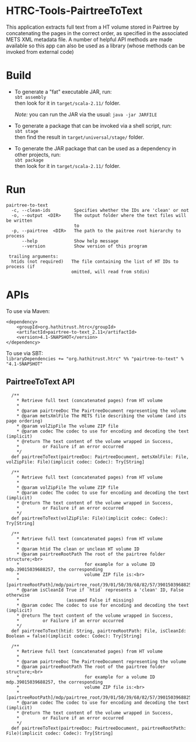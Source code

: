 # HTRC-Tools-PairtreeToText
This application extracts full text from a HT volume stored in Pairtree by concatenating the pages in the correct order,
as specified in the associated METS XML metadata file. A number of helpful API methods are made available so this app
can also be used as a library (whose methods can be invoked from external code)

# Build
* To generate a "fat" executable JAR, run:  
  `sbt assembly`  
  then look for it in `target/scala-2.11/` folder.

  *Note:* you can run the JAR via the usual: `java -jar JARFILE`

* To generate a package that can be invoked via a shell script, run:  
  `sbt stage`  
  then find the result in `target/universal/stage/` folder.

* To generate the JAR package that can be used as a dependency in other projects, run:  
  `sbt package`  
  then look for it in `target/scala-2.11/` folder.
  
# Run
```
pairtree-to-text
  -c, --clean-ids         Specifies whether the IDs are 'clean' or not
  -o, --output  <DIR>     The output folder where the text files will be written
                          to
  -p, --pairtree  <DIR>   The path to the paitree root hierarchy to process
      --help              Show help message
      --version           Show version of this program

 trailing arguments:
  htids (not required)   The file containing the list of HT IDs to process (if
                         omitted, will read from stdin)
```

# APIs

To use via Maven:
```
<dependency>
    <groupId>org.hathitrust.htrc</groupId>
    <artifactId>pairtree-to-text_2.11</artifactId>
    <version>4.1-SNAPSHOT</version>
</dependency>
```

To use via SBT:  
`libraryDependencies += "org.hathitrust.htrc" %% "pairtree-to-text" % "4.1-SNAPSHOT"`


## PairtreeToText API

```
  /**
    * Retrieve full text (concatenated pages) from HT volume
    *
    * @param pairtreeDoc The PairtreeDocument representing the volume
    * @param metsXmlFile The METS file describing the volume (and its page ordering)
    * @param volZipFile The volume ZIP file
    * @param codec The codec to use for encoding and decoding the text (implicit)
    * @return The text content of the volume wrapped in Success,
    *         or Failure if an error occurred
    */
  def pairtreeToText(pairtreeDoc: PairtreeDocument, metsXmlFile: File, volZipFile: File)(implicit codec: Codec): Try[String]
  
  /**
    * Retrieve full text (concatenated pages) from HT volume
    *
    * @param volZipFile The volume ZIP file
    * @param codec The codec to use for encoding and decoding the text (implicit)
    * @return The text content of the volume wrapped in Success,
    *         or Failure if an error occurred
    */
  def pairtreeToText(volZipFile: File)(implicit codec: Codec): Try[String]
                      
  /**
    * Retrieve full text (concatenated pages) from HT volume
    *
    * @param htid The clean or unclean HT volume ID
    * @param pairtreeRootPath The root of the pairtree folder structure;<br>
    *                         for example for a volume ID mdp.39015039688257, the corresponding
    *                         volume ZIP file is:<br>
    *                         [pairtreeRootPath]/mdp/pairtree_root/39/01/50/39/68/82/57/39015039688257/39015039688257.zip
    * @param isCleanId True if `htid` represents a 'clean' ID, False otherwise
    *                  (assumed False if missing)
    * @param codec The codec to use for encoding and decoding the text (implicit)
    * @return The text content of the volume wrapped in Success,
    *         or Failure if an error occurred
    */
  def pairtreeToText(htid: String, pairtreeRootPath: File, isCleanId: Boolean = false)(implicit codec: Codec): Try[String]
  
  /**
    * Retrieve full text (concatenated pages) from HT volume
    *
    * @param pairtreeDoc The PairtreeDocument representing the volume
    * @param pairtreeRootPath The root of the pairtree folder structure;<br>
    *                         for example for a volume ID mdp.39015039688257, the corresponding
    *                         volume ZIP file is:<br>
    *                         [pairtreeRootPath]/mdp/pairtree_root/39/01/50/39/68/82/57/39015039688257/39015039688257.zip
    * @param codec The codec to use for encoding and decoding the text (implicit)
    * @return The text content of the volume wrapped in Success,
    *         or Failure if an error occurred
    */
  def pairtreeToText(pairtreeDoc: PairtreeDocument, pairtreeRootPath: File)(implicit codec: Codec): Try[String]
```
